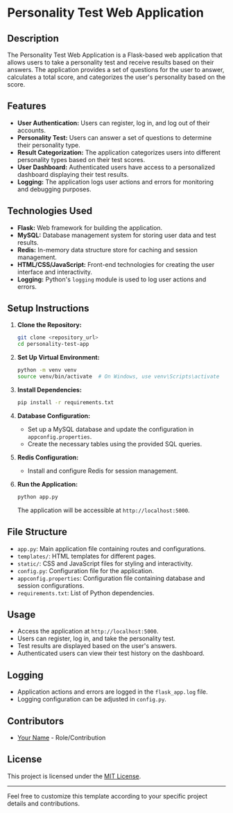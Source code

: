 # Personality Test Web Application

## Description
The Personality Test Web Application is a Flask-based web application that allows users to take a personality test and receive results based on their answers. The application provides a set of questions for the user to answer, calculates a total score, and categorizes the user's personality based on the score.

## Features

- **User Authentication:** Users can register, log in, and log out of their accounts.
- **Personality Test:** Users can answer a set of questions to determine their personality type.
- **Result Categorization:** The application categorizes users into different personality types based on their test scores.
- **User Dashboard:** Authenticated users have access to a personalized dashboard displaying their test results.
- **Logging:** The application logs user actions and errors for monitoring and debugging purposes.

## Technologies Used

- **Flask:** Web framework for building the application.
- **MySQL:** Database management system for storing user data and test results.
- **Redis:** In-memory data structure store for caching and session management.
- **HTML/CSS/JavaScript:** Front-end technologies for creating the user interface and interactivity.
- **Logging:** Python's `logging` module is used to log user actions and errors.

## Setup Instructions

1. **Clone the Repository:**
   ```bash
   git clone <repository_url>
   cd personality-test-app
   ```

2. **Set Up Virtual Environment:**
   ```bash
   python -m venv venv
   source venv/bin/activate  # On Windows, use venv\Scripts\activate
   ```

3. **Install Dependencies:**
   ```bash
   pip install -r requirements.txt
   ```

4. **Database Configuration:**
   - Set up a MySQL database and update the configuration in `appconfig.properties`.
   - Create the necessary tables using the provided SQL queries.

5. **Redis Configuration:**
   - Install and configure Redis for session management.

6. **Run the Application:**
   ```bash
   python app.py
   ```
   The application will be accessible at `http://localhost:5000`.

## File Structure

- `app.py`: Main application file containing routes and configurations.
- `templates/`: HTML templates for different pages.
- `static/`: CSS and JavaScript files for styling and interactivity.
- `config.py`: Configuration file for the application.
- `appconfig.properties`: Configuration file containing database and session configurations.
- `requirements.txt`: List of Python dependencies.

## Usage

- Access the application at `http://localhost:5000`.
- Users can register, log in, and take the personality test.
- Test results are displayed based on the user's answers.
- Authenticated users can view their test history on the dashboard.

## Logging

- Application actions and errors are logged in the `flask_app.log` file.
- Logging configuration can be adjusted in `config.py`.

## Contributors

- [Your Name](link_to_your_profile) - Role/Contribution

## License

This project is licensed under the [MIT License](LICENSE).

---

Feel free to customize this template according to your specific project details and contributions.